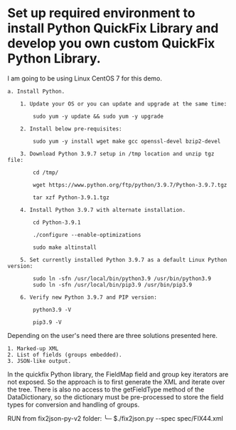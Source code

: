# Set up required environment to install Python QuickFix Library and develop you own custom QuickFix Python Library.

I am going to be using Linux CentOS 7 for this demo.

    a. Install Python.

        1. Update your OS or you can update and upgrade at the same time:

            sudo yum -y update && sudo yum -y upgrade
        
        2. Install below pre-requisites:

            sudo yum -y install wget make gcc openssl-devel bzip2-devel

        3. Download Python 3.9.7 setup in /tmp location and unzip tgz file:

            cd /tmp/

            wget https://www.python.org/ftp/python/3.9.7/Python-3.9.7.tgz
            
            tar xzf Python-3.9.1.tgz

        4. Install Python 3.9.7 with alternate installation.

            cd Python-3.9.1

            ./configure --enable-optimizations
            
            sudo make altinstall

        5. Set currently installed Python 3.9.7 as a default Linux Python version:

            sudo ln -sfn /usr/local/bin/python3.9 /usr/bin/python3.9
            sudo ln -sfn /usr/local/bin/pip3.9 /usr/bin/pip3.9

        6. Verify new Python 3.9.7 and PIP version:

            python3.9 -V

            pip3.9 -V

















Depending on the user's need there are three solutions presented here.

    1. Marked-up XML
    2. List of fields (groups embedded).
    3. JSON-like output.

In the quickfix Python library, the FieldMap field and group key iterators are not exposed. So the approach is to first generate the XML and iterate over the tree. There is also no access to the getFieldType method of the DataDictionary, so the dictionary must be pre-processed to store the field types for conversion and handling of groups.

RUN from fix2json-py-v2 folder:
╰─ $./fix2json.py --spec spec/FIX44.xml

